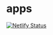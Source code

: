 # apps

[![Netlify Status](https://api.netlify.com/api/v1/badges/601dce4b-f94b-4e16-aa9e-bc0b0af2389e/deploy-status)](https://app.netlify.com/sites/team1676apps/deploys)

